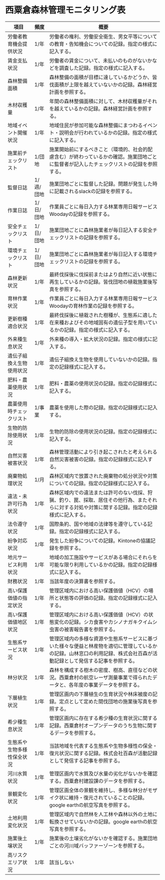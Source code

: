 # 西粟倉森林管理モニタリング表

|  項目  |  頻度  |  概要  |
| ---- | ---- | ---- |
|  労働者教育機会提供状況  |  1/年  |  労働者の権利、労働安全衛生、男女平等についての教育・告知機会についての記録。指定の様式に記入する。  |
|  賃金支払状況  |  1/年  |   労働者の賃金について、未払いのものがないかなどを調査した記録。指定の様式に記入する。  |
|  森林整備面積  |  1/年  |  森林整備の面積が目標に達しているかどうか、皆伐面積が上限を越えていないかの記録。森林経営計画を参照する。  |
|  木材収穫量  |  1/年  |  年間の森林整備面積に対して、木材収穫量がそれを越えているかの記録。森林経営計画を参照する。  |
|  地域イベント開催状況  |  1/年  |  地域住民が参加可能な森林整備にまつわるイベント・説明会が行われているかの記録。指定の様式に記入する。  |
|  施業前チェックリスト  |  1/団地  |  施業開始前にするべきこと（環境的、社会的配慮含む）が終わっているかの確認。施業団地ごとに監督者が記入したチェックリストの記録を参照する。  |
|  監督日誌  |  1/週/団地  |  施業団地ごとに監督した記録。問題が発生した時に記載されるslackの記録を参照する。  |
|  作業日誌  |  1/日/団地  |  作業員ごとに毎日入力する林業専用日報サービスWoodayの記録を参照する。  |
|  安全チェックリスト  |  1/日/団地  |  施業団地ごとに森林施業者が毎日記入する安全チェックリストの記録を参照する。  |
|  環境チェックリスト  |  1/日/団地  |  施業団地ごとに森林施業者が毎日記入する環境チェックリストの記録を参照する。  |
|  森林更新状況  |  1/年  |  最終伐採後に伐採前またはより自然に近い状態に再生しているかの記録。皆伐団地の植栽施業後写真を参照する。  |
|  育林作業状況  |  1/年  |  作業員ごとに毎日入力する林業専用日報サービスWoodayの育林作業の記録を参照する。  |
|  更新樹種適合状況  |  1/年  |  最終伐採後に植栽された樹種が、生態系に適した在来種およびその地域固有の遺伝子型を用いているかの記録。指定の様式に記入する。  |
|  外来種生息状況  |  1/年  |  外来種の導入・拡大状況の記録。指定の様式に記入する。  |
|  遺伝子組換え生物使用状況  |  1/年  |  遺伝子組換え生物を使用していないかの記録。指定の記録様式に記入する。  |
|  肥料・農薬使用状況  |  1/年  |  肥料・農薬の使用状況の記録。指定の記録様式に記入する。  |
|  農薬使用時チェックリスト  |  1/事業  |  農薬を使用した際の記録。指定の記録様式に記入する。  |
|  生物的防除使用状況  |  1/年  |  生物的防除の使用状況の記録。指定の記録様式に記入する。  |
|  自然災害被害状況  |  1/年  |  森林管理活動により引き起こされたと考えられる自然災害被害の記録。指定の記録様式に記入する。  |
|  廃棄物処理状況  |  1/月  |  森林区域内で放置された廃棄物の処分状況や対策についての記録。指定の記録様式に記入する。  |
|  違法・未許可行為状況  |  1/年  |  森林区域内での違法または許可のない伐採、狩猟、釣り、罠、採取、居住その他行為、またそれらに対する対処や対策に関する記録。指定の記録様式に記入する。  |
|  法令遵守状況  |  1/年  |  国際条約、国や地域の法律等を遵守している記録。指定の記録様式に記入する。  |
|  紛争対応状況  |  1/年  |  発生した紛争についての記録。Kintoneの協議記録を参照する。  |
|  地元サービス利用状況  |  1/年  |  地域の加工施設やサービスがある場合にそれらを可能な限り利用しているかの記録。指定の記録様式に記入する。  |
|  財務状況  |  1/年  |  当該年度の決算書を参照する。  |
|  高い保護価値の指定状況  |  1/年  |  管理区域内における高い保護価値（HCV）の場所と状態等の評価の記録。指定の記録様式に記入する。  |
|  高い保護価値地区状況  |  1/年  |  管理区域内における高い保護価値（HCV）の状態変化の記録。シカ食害やカシノナガキクイムシ虫害の被害報告書を参照する。  |
|  生態系サービス状況  |  1/年  |  管理区域内の多様な資源や生態系サービスに基づいた様々な便益と林産物を適切に管理しているかの記録。山林窓口の利用記録、株式会社百森が活動記録として発信する記事を参照する。  |
|  林分状況  |  1/年  |  森林を構成する樹木の密度、樹高、直径などの状況。西粟倉村の航空レーザ測量事業で得られたデータと、各年度の事業データを参照する。  |
|  下層植生状況  |  1/年  |  管理区画内の下層植生の生育状況や林床被度の記録。定点として定めた間伐団地の施業後写真を参照する。  |
|  希少種生息状況  |  1/年  |  管理区画内に存在する希少種の生育状況に関する記録。西粟倉村オープンデータのうち生物に関するデータを参照する。  |
|  生態系や生物多様性保全状況  |  1/年  |  当該地域を代表する生態系や生物多様性の保全・復元状況に関する記録。株式会社百森が活動記録として発信する記事を参照する。  |
|  河川水質状況  |  1/年  |  管理区画内で水質及び水量の劣化がないかを確認する。西粟倉村建設課のデータを参照する。  |
|  景観変化状況  |  1/年  |  管理区画全体の景観を維持し、多様な林分がモザイク状に維持・復元されていることの記録。google earthの航空写真を参照する。  |
|  土地利用変化状況  |  1/年  |  管理区域内で自然林を人工林や森林以外の土地に転換させていないかの記録。google earthの航空写真を参照する。  |
|  施業後土壌状況  |  1/年  |  施業後の土壌劣化がないかを確認する。施業団地ごとの河川域バッファーゾーンを参照する。  |
|  高リスクエリア状況  |  1/年  |  該当しない  |
